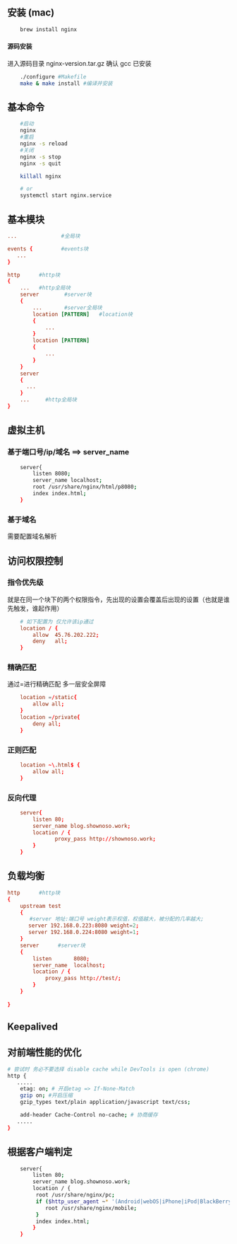 ##  安装 (mac)

```bash
    brew install nginx
```

#### 源码安装
进入源码目录 nginx-version.tar.gz
确认 gcc 已安装
```bash
    ./configure #Makefile
    make & make install #编译并安装
```


## 基本命令
```bash
    #启动
    nginx
    #重启
    nginx -s reload
    #关闭
    nginx -s stop
    nginx -s quit

    killall nginx

    # or
    systemctl start nginx.service

```

## 基本模块
```conf
...              #全局块

events {         #events块
   ...
}

http      #http块
{
    ...   #http全局块
    server        #server块
    { 
        ...       #server全局块
        location [PATTERN]   #location块
        {
            ...
        }
        location [PATTERN] 
        {
            ...
        }
    }
    server
    {
      ...
    }
    ...     #http全局块
}
```
## 虚拟主机

### 基于端口号/ip/域名  ==> server_name
```bash
    server{
        listen 8080;
        server_name localhost;
        root /usr/share/nginx/html/p8080;
        index index.html;
    }
```

### 基于域名 
需要配置域名解析

## 访问权限控制

### 指令优先级
就是在同一个块下的两个权限指令，先出现的设置会覆盖后出现的设置（也就是谁先触发，谁起作用）
```conf
    # 如下配置为 仅允许该ip通过
    location / {
        allow  45.76.202.222;
        deny   all;
    }
```
### 精确匹配
通过=进行精确匹配 多一层安全屏障
```conf
    location =/static{
        allow all;
    }
    location =/private{
        deny all;
    }
```

### 正则匹配
```conf
    location ~\.html$ {
        allow all;
    }
```

### 反向代理 

```conf
    server{
        listen 80;
        server_name blog.shownoso.work;
        location / {
               proxy_pass http://shownoso.work;
        }
    }
```

## 负载均衡

```conf
http      #http块
{
    upstream test 
    {
       #server 地址:端口号 weight表示权值，权值越大，被分配的几率越大;
　　　　server 192.168.0.223:8080 weight=2;            
    　 server 192.168.0.224:8080 weight=1;
    }
    server      #server块
    { 
        listen       8080;
        server_name  localhost;
        location / { 
            proxy_pass http://test/; 
        } 
    }
    
}
```

## Keepalived


## 对前端性能的优化

```bash
# 尝试时 务必不要选择 disable cache while DevTools is open (chrome)
http {
   .....
    etag: on; # 开启etag => If-None-Match
    gzip on; #开启压缩
    gzip_types text/plain application/javascript text/css;

    add-header Cache-Control no-cache; # 协商缓存
   .....
}
```

## 根据客户端判定

```bash
    server{
        listen 80;
        server_name blog.shownoso.work;
        location / {
         root /usr/share/nginx/pc;
         if ($http_user_agent ~* '(Android|webOS|iPhone|iPod|BlackBerry)') {
            root /usr/share/nginx/mobile;
         }
         index index.html;
        }
    }
```
